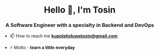 <h1 align="center">Hello 👋, I'm Tosin</h1>
<h3 align="center">A Software Engineer with a specialty in Backend and DevOps</h3>

- 📫 How to reach me **kupolatioluwatosin@gmail.com**

- ⚡ Motto - **learn a little everyday**
